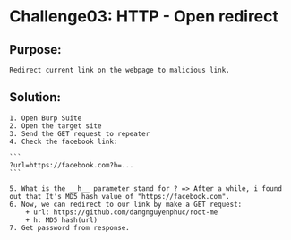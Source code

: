 # Challenge03: HTTP - Open redirect

## Purpose:
    
    Redirect current link on the webpage to malicious link.

## Solution:
    1. Open Burp Suite
    2. Open the target site
    3. Send the GET request to repeater
    4. Check the facebook link:
    
    ```
    ?url=https://facebook.com?h=...
    ```
    
    5. What is the __h__ parameter stand for ? => After a while, i found out that It's MD5 hash value of "https://facebook.com".
    6. Now, we can redirect to our link by make a GET request:
        + url: https://github.com/dangnguyenphuc/root-me
        + h: MD5 hash(url)
    7. Get password from response.
